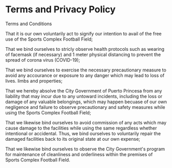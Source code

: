 # Terms and Privacy Policy

Terms and Conditions

That it is our own voluntarily act to signify our intention to avail of the free use of the Sports Complex Football Field;

That  we bind ourselves to stricly observe health protocols such as wearing of facemask (if necessary) and 1 meter physical
distancing to prevent the spread of corona virus (COVID-19);

That we bind ourselves to exercise the necessary precautionary measure to avoid any accourance or exposure to any danger which may lead
to loss of lives. limbs and properties;

That we hereby absolve the City Government of Puerto Princesa from any liability that may incur due to any untoward incidents, including 
the loss or damage of any valuable belongings, which may happen becuase of our own negligence and failure to observe
precautionary and safety measures while using the Sports Complex Football Field;

That we likewise bind ourselves to avoid commission of any acts which may cause damage to the facilities while using the same
regardless whether intentional or accidental. Thus, we bind ourselves to voluntarily repair the damaged facilities back to its original state
at our own expense;

That we likewise bind ourselves to observe the City Government's program for maintenance of cleanliness and orderliness within
the premises of Sports Complex Football Field.